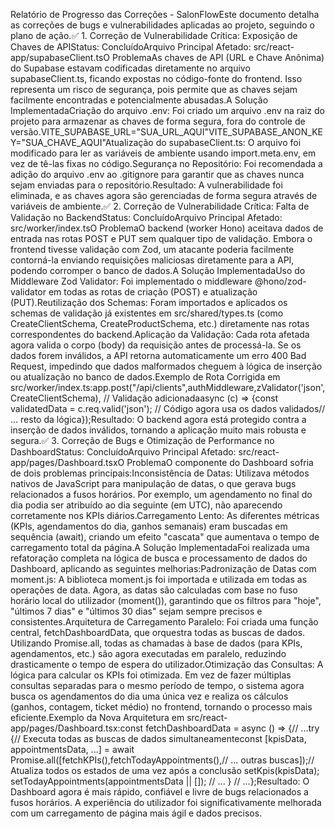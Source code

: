 Relatório de Progresso das Correções - SalonFlowEste documento detalha as correções de bugs e vulnerabilidades aplicadas ao projeto, seguindo o plano de ação.✅ 1. Correção de Vulnerabilidade Crítica: Exposição de Chaves de APIStatus: ConcluídoArquivo Principal Afetado: src/react-app/supabaseClient.tsO ProblemaAs chaves de API (URL e Chave Anônima) do Supabase estavam codificadas diretamente no arquivo supabaseClient.ts, ficando expostas no código-fonte do frontend. Isso representa um risco de segurança, pois permite que as chaves sejam facilmente encontradas e potencialmente abusadas.A Solução ImplementadaCriação do arquivo .env: Foi criado um arquivo .env na raiz do projeto para armazenar as chaves de forma segura, fora do controle de versão.VITE_SUPABASE_URL="SUA_URL_AQUI"VITE_SUPABASE_ANON_KEY="SUA_CHAVE_AQUI"Atualização do supabaseClient.ts: O arquivo foi modificado para ler as variáveis de ambiente usando import.meta.env, em vez de tê-las fixas no código.Segurança no Repositório: Foi recomendada a adição do arquivo .env ao .gitignore para garantir que as chaves nunca sejam enviadas para o repositório.Resultado: A vulnerabilidade foi eliminada, e as chaves agora são gerenciadas de forma segura através de variáveis de ambiente.✅ 2. Correção de Vulnerabilidade Crítica: Falta de Validação no BackendStatus: ConcluídoArquivo Principal Afetado: src/worker/index.tsO ProblemaO backend (worker Hono) aceitava dados de entrada nas rotas POST e PUT sem qualquer tipo de validação. Embora o frontend tivesse validação com Zod, um atacante poderia facilmente contorná-la enviando requisições maliciosas diretamente para a API, podendo corromper o banco de dados.A Solução ImplementadaUso do Middleware Zod Validator: Foi implementado o middleware @hono/zod-validator em todas as rotas de criação (POST) e atualização (PUT).Reutilização dos Schemas: Foram importados e aplicados os schemas de validação já existentes em src/shared/types.ts (como CreateClientSchema, CreateProductSchema, etc.) diretamente nas rotas correspondentes do backend.Aplicação da Validação: Cada rota afetada agora valida o corpo (body) da requisição antes de processá-la. Se os dados forem inválidos, a API retorna automaticamente um erro 400 Bad Request, impedindo que dados malformados cheguem à lógica de inserção ou atualização no banco de dados.Exemplo de Rota Corrigida em src/worker/index.ts:app.post("/api/clients",authMiddleware,zValidator('json', CreateClientSchema), // Validação adicionadaasync (c) => {const validatedData = c.req.valid('json'); // Código agora usa os dados validados// ... resto da lógica});Resultado: O backend agora está protegido contra a inserção de dados inválidos, tornando a aplicação muito mais robusta e segura.✅ 3. Correção de Bugs e Otimização de Performance no DashboardStatus: ConcluídoArquivo Principal Afetado: src/react-app/pages/Dashboard.tsxO ProblemaO componente do Dashboard sofria de dois problemas principais:Inconsistência de Datas: Utilizava métodos nativos de JavaScript para manipulação de datas, o que gerava bugs relacionados a fusos horários. Por exemplo, um agendamento no final do dia podia ser atribuído ao dia seguinte (em UTC), não aparecendo corretamente nos KPIs diários.Carregamento Lento: As diferentes métricas (KPIs, agendamentos do dia, ganhos semanais) eram buscadas em sequência (await), criando um efeito "cascata" que aumentava o tempo de carregamento total da página.A Solução ImplementadaFoi realizada uma refatoração completa na lógica de busca e processamento de dados do Dashboard, aplicando as seguintes melhorias:Padronização de Datas com moment.js: A biblioteca moment.js foi importada e utilizada em todas as operações de data. Agora, as datas são calculadas com base no fuso horário local do utilizador (moment()), garantindo que os filtros para "hoje", "últimos 7 dias" e "últimos 30 dias" sejam sempre precisos e consistentes.Arquitetura de Carregamento Paralelo: Foi criada uma função central, fetchDashboardData, que orquestra todas as buscas de dados. Utilizando Promise.all, todas as chamadas à base de dados (para KPIs, agendamentos, etc.) são agora executadas em paralelo, reduzindo drasticamente o tempo de espera do utilizador.Otimização das Consultas: A lógica para calcular os KPIs foi otimizada. Em vez de fazer múltiplas consultas separadas para o mesmo período de tempo, o sistema agora busca os agendamentos do dia uma única vez e realiza os cálculos (ganhos, contagem, ticket médio) no frontend, tornando o processo mais eficiente.Exemplo da Nova Arquitetura em src/react-app/pages/Dashboard.tsx:const fetchDashboardData = async () => {// ...try {// Executa todas as buscas de dados simultaneamenteconst [kpisData, appointmentsData, ...] = await Promise.all([fetchKPIs(),fetchTodayAppointments(),// ... outras buscas]);// Atualiza todos os estados de uma vez após a conclusão
setKpis(kpisData);
setTodayAppointments(appointmentsData || []);
// ...
} // ...};Resultado: O Dashboard agora é mais rápido, confiável e livre de bugs relacionados a fusos horários. A experiência do utilizador foi significativamente melhorada com um carregamento de página mais ágil e dados precisos.